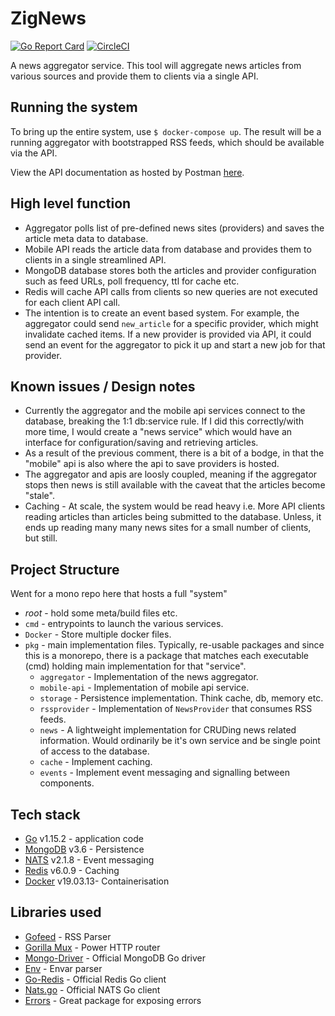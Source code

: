 # ZigNews

[![Go Report Card](https://goreportcard.com/badge/github.com/chackett/zignews)](https://goreportcard.com/report/github.com/chackett/zignews)
[![CircleCI](https://circleci.com/gh/chackett/zignews/tree/master.svg?style=shield)](https://circleci.com/gh/chackett/zignews/tree/master)

A news aggregator service. This tool will aggregate news articles from various sources and provide them to clients via a single API.

## Running the system

To bring up the entire system, use `$ docker-compose up`. The result will be a running aggregator with bootstrapped RSS feeds, which should be available via the API.

View the API documentation as hosted by Postman [here](https://documenter.getpostman.com/view/820576/TVYNYvQ1).

## High level function

* Aggregator polls list of pre-defined news sites (providers) and saves the article meta data to database.
* Mobile API reads the article data from database and provides them to clients in a single streamlined API.
* MongoDB database stores both the articles and provider configuration such as feed URLs, poll frequency, ttl for cache etc.
* Redis will cache API calls from clients so new queries are not executed for each client API call.
* The intention is to create an event based system. For example, the aggregator could send `new_article` for a specific provider, which might invalidate cached items. If a new provider is provided via API, it could send an event for the aggregator to pick it up and start a new job for that provider.

## Known issues / Design notes

* Currently the aggregator and the mobile api services connect to the database, breaking the 1:1 db:service rule. If I did this correctly/with more time, I would create a "news service" which would have an interface for configuration/saving and retrieving articles.
* As a result of the previous comment, there is a bit of a bodge, in that the "mobile" api is also where the api to save providers is hosted.
* The aggregator and apis are loosly coupled, meaning if the aggregator stops then news is still available with the caveat that the articles become "stale".
* Caching - At scale, the system would be read heavy i.e. More API clients reading articles than articles being submitted to the database. Unless, it ends up reading many many news sites for a small number of clients, but still.

## Project Structure

Went for a mono repo here that hosts a full "system"

* _root_ - hold some meta/build files etc.
* `cmd` - entrypoints to launch the various services.
* `Docker` - Store multiple docker files.
* `pkg` - main implementation files. Typically, re-usable packages and since this is a monorepo, there is a package that matches each executable (cmd) holding main implementation for that "service".
  * `aggregator` - Implementation of the news aggregator.
  * `mobile-api` - Implementation of mobile api service.
  * `storage` - Persistence implementation. Think cache, db, memory etc.
  * `rssprovider` - Implementation of `NewsProvider` that consumes RSS feeds.
  * `news` - A lightweight implementation for CRUDing news related information. Would ordinarily be it's own service and be single point of access to the database.
  * `cache` - Implement caching.
  * `events` - Implement event messaging and signalling between components.

## Tech stack

* [Go](https://golang.org/) v1.15.2 - application code
* [MongoDB](http://mongodb.com/) v3.6 - Persistence
* [NATS](https://nats.io/) v2.1.8 - Event messaging
* [Redis](https://redis.io) v6.0.9 - Caching
* [Docker](https://docker.com) v19.03.13- Containerisation

## Libraries used

* [Gofeed](github.com/mmcdole/gofeed) - RSS Parser
* [Gorilla Mux](https://github.com/gorilla/mux) - Power HTTP router
* [Mongo-Driver](https://github.com/mongodb/mongo-go-driver) - Official MongoDB Go driver
* [Env](https://github.com/caarlos0/env) - Envar parser
* [Go-Redis](https://github.com/go-redis/redis) - Official Redis Go client
* [Nats.go](https://github.com/nats-io/nats.go) - Official NATS Go client
* [Errors](https://github.com/pkg/errors) - Great package for exposing errors
